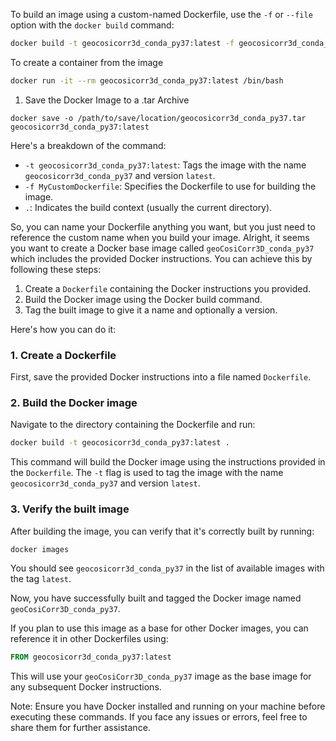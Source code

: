 

To build an image using a custom-named Dockerfile, use the `-f` or `--file` option with the `docker build` command:

```bash
docker build -t geocosicorr3d_conda_py37:latest -f geocosicorr3d_conda_py37.dockerfile . 
```

To create a container from the image
```bash
docker run -it --rm geocosicorr3d_conda_py37:latest /bin/bash
```

1. Save the Docker Image to a .tar Archive
```
docker save -o /path/to/save/location/geocosicorr3d_conda_py37.tar geocosicorr3d_conda_py37:latest
```

Here's a breakdown of the command:

- `-t geocosicorr3d_conda_py37:latest`: Tags the image with the name `geocosicorr3d_conda_py37` and version `latest`.
- `-f MyCustomDockerfile`: Specifies the Dockerfile to use for building the image.
- `.`: Indicates the build context (usually the current directory).

So, you can name your Dockerfile anything you want, but you just need to reference the custom name when you build your image.
Alright, it seems you want to create a Docker base image called `geoCosiCorr3D_conda_py37` which includes the provided Docker instructions. You can achieve this by following these steps:

1. Create a `Dockerfile` containing the Docker instructions you provided.
2. Build the Docker image using the Docker build command.
3. Tag the built image to give it a name and optionally a version.

Here's how you can do it:

### 1. Create a Dockerfile

First, save the provided Docker instructions into a file named `Dockerfile`.

### 2. Build the Docker image

Navigate to the directory containing the Dockerfile and run:

```bash
docker build -t geocosicorr3d_conda_py37:latest .
```

This command will build the Docker image using the instructions provided in the `Dockerfile`. The `-t` flag is used to tag the image with the name `geocosicorr3d_conda_py37` and version `latest`.

### 3. Verify the built image

After building the image, you can verify that it's correctly built by running:

```bash
docker images
```

You should see `geocosicorr3d_conda_py37` in the list of available images with the tag `latest`.

Now, you have successfully built and tagged the Docker image named `geoCosiCorr3D_conda_py37`.

If you plan to use this image as a base for other Docker images, you can reference it in other Dockerfiles using:

```Dockerfile
FROM geocosicorr3d_conda_py37:latest
```

This will use your `geoCosiCorr3D_conda_py37` image as the base image for any subsequent Docker instructions.

Note: Ensure you have Docker installed and running on your machine before executing these commands. If you face any issues or errors, feel free to share them for further assistance.